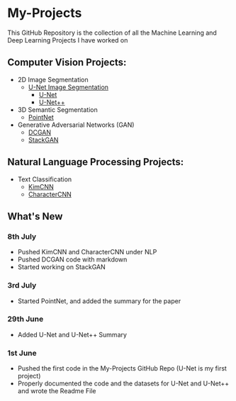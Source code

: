 # My-Projects

This GitHub Repository is the collection of all the Machine Learning and Deep Learning Projects I have worked on

## Computer Vision Projects: 
  * 2D Image Segmentation
    * [U-Net Image Segmentation](https://github.com/Vinayak-VG/My-Projects/tree/main/Computer%20Vision%20Projects/2D%20Image%20Segmentation/U-Net%20Image%20Segmentation)
      * [U-Net](https://github.com/Vinayak-VG/My-Projects/tree/main/Computer%20Vision%20Projects/2D%20Image%20Segmentation/U-Net%20Image%20Segmentation/U-Net)
      * [U-Net++](https://github.com/Vinayak-VG/My-Projects/tree/main/Computer%20Vision%20Projects/2D%20Image%20Segmentation/U-Net%20Image%20Segmentation/U-Net%2B%2B)
  * 3D Semantic Segmentation
    * [PointNet](https://github.com/Vinayak-VG/My-Projects/tree/main/Computer%20Vision%20Projects/3D%20Semantic%20Segmentation/PointNet)
  * Generative Adversarial Networks (GAN)
    * [DCGAN](https://github.com/Vinayak-VG/My-Projects/tree/main/Computer%20Vision%20Projects/Generative%20Adversarial%20Networks%20-%20GAN/DCGAN)
    * [StackGAN](https://github.com/Vinayak-VG/My-Projects/tree/main/Computer%20Vision%20Projects/Generative%20Adversarial%20Networks%20-%20GAN/StackGAN)

## Natural Language Processing Projects:
  * Text Classification
    * [KimCNN](https://github.com/Vinayak-VG/My-Projects/tree/main/Natural%20Language%20Processing/Text%20Classification/KimCNN)
    * [CharacterCNN](https://github.com/Vinayak-VG/My-Projects/tree/main/Natural%20Language%20Processing/Text%20Classification/CharacterCNN)     

## What's New
### 8th July
  
  * Pushed KimCNN and CharacterCNN under NLP
  * Pushed DCGAN code with markdown
  * Started working on StackGAN

### 3rd July 
  
  * Started PointNet, and added the summary for the paper

### 29th June

  * Added U-Net and U-Net++ Summary

### 1st June

  * Pushed the first code in the My-Projects GitHub Repo (U-Net is my first project)  
  * Properly documented the code and the datasets for U-Net and U-Net++ and wrote the Readme File
